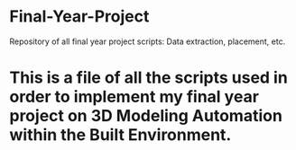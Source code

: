 # Final-Year-Project
Repository of all final year project scripts: Data extraction, placement, etc. 

# This is a file of all the scripts used in order to implement my final year project on 3D Modeling Automation within the Built Environment. 
